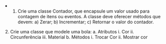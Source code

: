 - 1.  Crie uma classe Contador, que encapsule um valor usado para
      contagem de itens ou eventos. A classe deve oferecer métodos que
      devem:
      a) Zerar;
      b) Incrementar;
      c) Retornar o valor do contador.

2. Crie uma classe que modele uma bola:
   a. Atributos
   i. Cor
   ii. Circunferência
   iii. Material
   b. Métodos
   i. Trocar Cor
   ii. Mostrar cor
